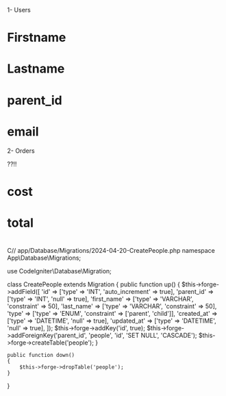 


1- Users 
# Firstname
# Lastname
# parent_id
# email


2- Orders
<!-- # person_id  --> ??!!
# cost
# total
# 


C// app/Database/Migrations/2024-04-20-CreatePeople.php
namespace App\Database\Migrations;

use CodeIgniter\Database\Migration;

class CreatePeople extends Migration
{
    public function up()
    {
        $this->forge->addField([
            'id'         => ['type' => 'INT', 'auto_increment' => true],
            'parent_id'  => ['type' => 'INT', 'null' => true],
            'first_name' => ['type' => 'VARCHAR', 'constraint' => 50],
            'last_name'  => ['type' => 'VARCHAR', 'constraint' => 50],
            'type'       => ['type' => 'ENUM', 'constraint' => ['parent', 'child']],
            'created_at' => ['type' => 'DATETIME', 'null' => true],
            'updated_at' => ['type' => 'DATETIME', 'null' => true],
        ]);
        $this->forge->addKey('id', true);
        $this->forge->addForeignKey('parent_id', 'people', 'id', 'SET NULL', 'CASCADE');
        $this->forge->createTable('people');
    }

    public function down()
    {
        $this->forge->dropTable('people');
    }
}
